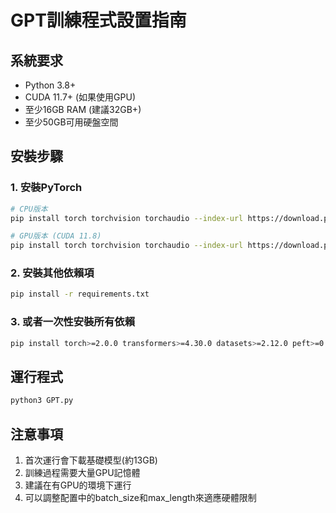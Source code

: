 # GPT訓練程式設置指南

## 系統要求
- Python 3.8+
- CUDA 11.7+ (如果使用GPU)
- 至少16GB RAM (建議32GB+)
- 至少50GB可用硬盤空間

## 安裝步驟

### 1. 安裝PyTorch
```bash
# CPU版本
pip install torch torchvision torchaudio --index-url https://download.pytorch.org/whl/cpu

# GPU版本 (CUDA 11.8)
pip install torch torchvision torchaudio --index-url https://download.pytorch.org/whl/cu118
```

### 2. 安裝其他依賴項
```bash
pip install -r requirements.txt
```

### 3. 或者一次性安裝所有依賴
```bash
pip install torch>=2.0.0 transformers>=4.30.0 datasets>=2.12.0 peft>=0.4.0 accelerate>=0.20.0 bitsandbytes>=0.39.0 pandas>=1.5.0 numpy>=1.24.0 scikit-learn>=1.3.0 tqdm>=4.65.0 tensorboard>=2.13.0
```

## 運行程式
```bash
python3 GPT.py
```

## 注意事項
1. 首次運行會下載基礎模型(約13GB)
2. 訓練過程需要大量GPU記憶體
3. 建議在有GPU的環境下運行
4. 可以調整配置中的batch_size和max_length來適應硬體限制
